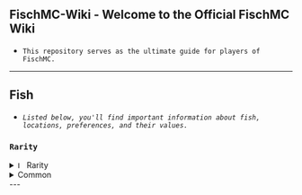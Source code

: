 ## FischMC-Wiki - Welcome to the Official FischMC Wiki
- `This repository serves as the ultimate guide for players of FischMC.`
---

## Fish
- *`Listed below, you'll find important information about fish, locations, preferences, and their values.`*

### **`Rarity`**
<details>
  <summary>
    <img src="https://cdn.discordapp.com/attachments/1314713861080875093/1332556581035839529/Untitled_6.png?ex=6795af86&is=67945e06&hm=b78e1e3dc5b605eec5053358fbaeb901e6e5080a6612b2fd8fe2165bb34c6205&" alt="Image" width="12"> Rarity
  </summary>
  <div style="overflow-x: auto;">

  | **Fish**          | Weather | Time | Season | **Bait**      | Location          |
  |-------------------|---------|------|--------|---------------|-------------------|
  | Seaweed           | None    | None | None   | Magnet        | Regionless        |
  | Destroyed Fossil  | None    | Day  | None   | None          | The Depths        |
  | Bone              | None    | None | None   | Magnet        | Brine Pool        |
  | Boot              | None    | None | None   | Magnet        | Regionless        |
  | Log               | None    | None | None   | Magnet        | Regionless        |

  </div>
</details>
<details>
<summary>Common</summary>
<div style="overflow-x: auto;">

| **Fish**          | Weather | Time | Season | **Bait**      | Location          |
|-------------------|---------|------|--------|---------------|-------------------|
| Name              | None    | None | None   | blank         | blank             |

</details>
</div>
---